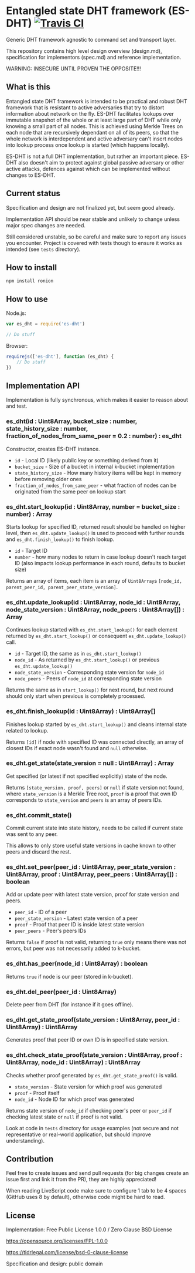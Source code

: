 # Entangled state DHT framework (ES-DHT) [![Travis CI](https://img.shields.io/travis/nazar-pc/es-dht/master.svg?label=Travis%20CI)](https://travis-ci.org/nazar-pc/es-dht)
Generic DHT framework agnostic to command set and transport layer.

This repository contains high level design overview (design.md), specification for implementors (spec.md) and reference implementation.

WARNING: INSECURE UNTIL PROVEN THE OPPOSITE!!!

## What is this
Entangled state DHT framework is intended to be practical and robust DHT framework that is resistant to active adversaries that try to distort information about network on the fly.
ES-DHT facilitates lookups over immutable snapshot of the whole or at least large part of DHT while only knowing a small part of all nodes.
This is achieved using Merkle Trees on each node that are recursively dependant on all of its peers, so that the whole network is interdependent and active adversary can't insert nodes into lookup process once lookup is started (which happens locally).

ES-DHT is not a full DHT implementation, but rather an important piece. ES-DHT also doesn't aim to protect against global passive adversary or other active attacks, defences against which can be implemented without changes to ES-DHT.

## Current status
Specification and design are not finalized yet, but seem good already.

Implementation API should be near stable and unlikely to change unless major spec changes are needed.

Still considered unstable, so be careful and make sure to report any issues you encounter. Project is covered with tests though to ensure it works as intended (see `tests` directory).

## How to install
```
npm install ronion
```

## How to use
Node.js:
```javascript
var es_dht = require('es-dht')

// Do stuff
```
Browser:
```javascript
requirejs(['es-dht'], function (es_dht) {
    // Do stuff
})
```

## Implementation API
Implementation is fully synchronous, which makes it easier to reason about and test.

### es_dht(id : Uint8Array, bucket_size : number, state_history_size : number, fraction_of_nodes_from_same_peer = 0.2 : number) : es_dht
Constructor, creates ES-DHT instance.

* `id` - Local ID (likely public key or something derived from it)
* `bucket_size` - Size of a bucket in internal k-bucket implementation
* `state_history_size` - How many history items will be kept in memory before removing older ones
* `fraction_of_nodes_from_same_peer` - what fraction of nodes can be originated from the same peer on lookup start

### es_dht.start_lookup(id : Uint8Array, number = bucket_size : number) : Array
Starts lookup for specified ID, returned result should be handled on higher level, then `es_dht.update_lookup()` is used to proceed with further rounds and `es_dht.finish_lookup()` to finish lookup.

* `id` - Target ID
* `number` - how many nodes to return in case lookup doesn't reach target ID (also impacts lookup performance in each round, defaults to bucket size)

Returns an array of items, each item is an array of `Uint8Array`s `[node_id, parent_peer_id, parent_peer_state_version]`.

### es_dht.update_lookup(id : Uint8Array, node_id : Uint8Array, node_state_version : Uint8Array, node_peers : Uint8Array[]) : Array
Continues lookup started with `es_dht.start_lookup()` for each element returned by `es_dht.start_lookup()` or consequent `es_dht.update_lookup()` call.

* `id` - Target ID, the same as in `es_dht.start_lookup()`
* `node_id` - As returned by `es_dht.start_lookup()` or previous `es_dht.update_lookup()`
* `node_state_version` - Corresponding state version for `node_id`
* `node_peers` - Peers of `node_id` at corresponding state version

Returns the same as in `start_lookup()` for next round, but next round should only start when previous is completely processed.

### es_dht.finish_lookup(id : Uint8Array) : Uint8Array[]
Finishes lookup started by `es_dht.start_lookup()` and cleans internal state related to lookup.

Returns `[id]` if node with specified ID was connected directly, an array of closest IDs if exact node wasn't found and `null` otherwise.

### es_dht.get_state(state_version = null : Uint8Array) : Array
Get specified (or latest if not specified explicitly) state of the node.

Returns `[state_version, proof, peers]` or `null` if state version not found, where `state_version` is a Merkle Tree root, `proof` is a proof that own ID corresponds to `state_version` and `peers` is an array of peers IDs.

### es_dht.commit_state()
Commit current state into state history, needs to be called if current state was sent to any peer.

This allows to only store useful state versions in cache known to other peers and discard the rest.

### es_dht.set_peer(peer_id : Uint8Array, peer_state_version : Uint8Array, proof : Uint8Array, peer_peers : Uint8Array[]) : boolean
Add or update peer with latest state version, proof for state version and peers.

* `peer_id` - ID of a peer
* `peer_state_version` - Latest state version of a peer
* `proof` - Proof that peer ID is inside latest state version
* `peer_peers` - Peer's peers IDs

Returns `false` if proof is not valid, returning `true` only means there was not errors, but peer was not necessarily added to k-bucket.

### es_dht.has_peer(node_id : Uint8Array) : boolean
Returns `true` if node is our peer (stored in k-bucket).

### es_dht.del_peer(peer_id : Uint8Array)
Delete peer from DHT (for instance if it goes offline).

### es_dht.get_state_proof(state_version : Uint8Array, peer_id : Uint8Array) : Uint8Array
Generates proof that peer ID or own ID is in specified state version.

### es_dht.check_state_proof(state_version : Uint8Array, proof : Uint8Array, node_id : Uint8Array) : Uint8Array
Checks whether proof generated by `es_dht.get_state_proof()` is valid.

* `state_version` - State version for which proof was generated
* `proof` - Proof itself
* `node_id` - Node ID for which proof was generated

Returns state version of `node_id` if checking peer's peer or `peer_id` if checking latest state or `null` if proof is not valid.


Look at code in `tests` directory for usage examples (not secure and not representative or real-world application, but should improve understanding).

## Contribution
Feel free to create issues and send pull requests (for big changes create an issue first and link it from the PR), they are highly appreciated!

When reading LiveScript code make sure to configure 1 tab to be 4 spaces (GitHub uses 8 by default), otherwise code might be hard to read.

## License
Implementation: Free Public License 1.0.0 / Zero Clause BSD License

https://opensource.org/licenses/FPL-1.0.0

https://tldrlegal.com/license/bsd-0-clause-license

Specification and design: public domain
